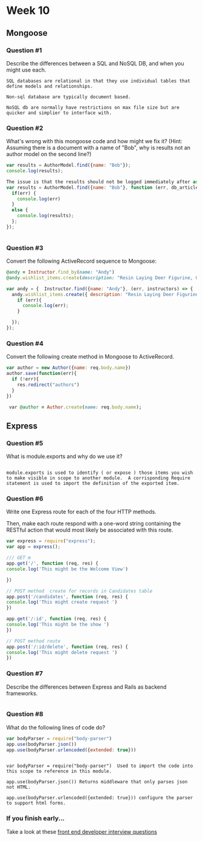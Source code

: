 # Week 10

## Mongoose

### Question #1

Describe the differences between a SQL and NoSQL DB, and when you might use each.

```text
SQL databases are relational in that they use individual tables that define models and relationships.  

Non-sql database are typically document based.

NoSQL db are normally have restrictions on max file size but are quicker and simplier to interface with.
```

### Question #2

What's wrong with this mongoose code and how might we fix it?
(Hint: Assuming there is a document with a name of "Bob", why is results not an author model on the second line?)

```js
var results = AuthorModel.find({name: "Bob"});
console.log(results);
```

```js
The issue is that the results should not be logged immediately after as in the example above. as the find might not have completed.  It should be be done as a callback.
var results = AuthorModel.find({name: "Bob"}, function (err, db_articles) {
  if(err) {
    console.log(err)
  }
  else {
    console.log(results);
  };
});



```

### Question #3

Convert the following ActiveRecord sequence to Mongoose:

```rb
@andy = Instructor.find_by(name: "Andy")
@andy.wishlist_items.create(description: "Resin Laying Deer Figurine, Gold")
```

```js
var andy = {  Instructor.find({name: "Andy"}, (err, instructors) => {
  andy.wishlist_items.create({ description: "Resin Laying Deer Figurine, Gold" }, (err, wishlist) => {
    if (err){
      console.log(err);
    }

  });
});

```

### Question #4

Convert the following create method in Mongoose to ActiveRecord.

```js
var author = new Author({name: req.body.name})
author.save(function(err){
  if (!err){
    res.redirect("authors")
  }
})
```

```rb
 var @author = Author.create(name: req.body.name);

```
## Express

### Question #5

What is module.exports and why do we use it?

```

module.exports is used to identify ( or expose ) those items you wish to make visible in scope to another module.  A corrisponding Require statement is used to import the definition of the exported item.

```

### Question #6

Write one Express route for each of the four HTTP methods.

Then, make each route respond with a one-word string containing the RESTful action that would most likely be associated with this route.

```js
var express = require("express");
var app = express();

/// GET m
app.get('/', function (req, res) {
console.log('This might be the Welcome View')

})

// POST method  create for records in Candidates table
app.post('/candidates', function (req, res) {
console.log('This might create request ')
})

app.get('/:id', function (req, res) {
console.log('This might be the show ')
})

// POST method route
app.post('/:id/delete', function (req, res) {
console.log('This might delete request ')
})
```

### Question #7

Describe the differences between Express and Rails as backend frameworks.

```text

```

### Question #8

What do the following lines of code do?

```js
var bodyParser = require("body-parser")
app.use(bodyParser.json())
app.use(bodyParser.urlencoded({extended: true}))
```

```text

var bodyParser = require("body-parser")  Used to import the code into this scope to reference in this module.

app.use(bodyParser.json()) Returns middleware that only parses json not HTML.

app.use(bodyParser.urlencoded({extended: true})) configure the parser to support html forms.
```

### If you finish early...

Take a look at these [front end developer interview questions](https://github.com/h5bp/Front-end-Developer-Interview-Questions/blob/master/README.md)
